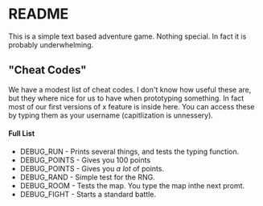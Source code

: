 # README
This is a simple text based adventure game. Nothing special. In fact it is probably underwhelming.

## "Cheat Codes"
We have a modest list of cheat codes. I don't know how useful these are, but they where nice for us to have when prototyping something. In fact most of our first versions of x feature is inside here. You can access these by typing them as your username (capitlization is unnessery).

#### Full List
* DEBUG_RUN - Prints several things, and tests the typing function.
* DEBUG_POINTS - Gives you 100 points
* DEBUG_POINTS - Gives you *a lot* of points.
* DEBUG_RAND - Simple test for the RNG.
* DEBUG_ROOM - Tests the map. You type the map inthe next promt.
* DEBUG_FIGHT - Starts a standard battle.
